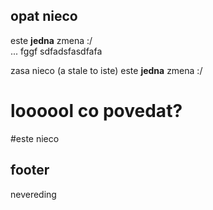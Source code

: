 opat nieco  
----------
este **jedna** zmena :/  
... fggf
sdfadsfasdfafa

zasa nieco (a stale to iste) 
este **jedna** zmena :/  
 
loooool
co povedat?
===========
#este nieco

footer
------

nevereding

